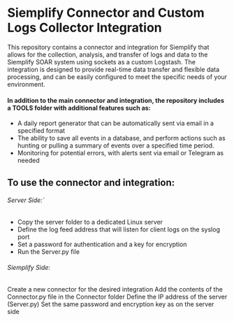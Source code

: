 # Siemplify Connector and Custom Logs Collector Integration

This repository contains a connector and integration for Siemplify that allows for the collection, analysis, and transfer of logs and data to the Siemplify SOAR system using sockets as a custom Logstash. The integration is designed to provide real-time data transfer and flexible data processing, and can be easily configured to meet the specific needs of your environment.

#### In addition to the main connector and integration, the repository includes a TOOLS folder with additional features such as:

- A daily report generator that can be automatically sent via email in a specified format
- The ability to save all events in a database, and perform actions such as hunting or pulling a summary of events over a specified time period.
- Monitoring for potential errors, with alerts sent via email or Telegram as needed



## To use the connector and integration:

###### Server Side:`

- Copy the server folder to a dedicated Linux server
- Define the log feed address that will listen for client logs on the syslog port
- Set a password for authentication and a key for encryption
- Run the Server.py file

###### Siemplify Side:

Create a new connector for the desired integration
Add the contents of the Connector.py file in the Connector folder
Define the IP address of the server (Server.py)
Set the same password and encryption key as on the server side
